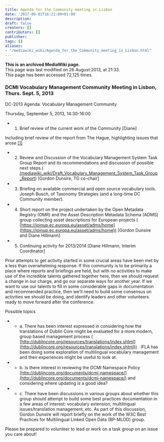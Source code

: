 ```yaml
---
title: Agenda for the Community meeting in Lisbon
date: '2017-09-01T16:21:09+01:00'
description: 
draft: false
creators: []
contributors: []
publisher: 
tags: []
aliases:
- "/mediawiki_wiki/Agenda_for_the_Community_meeting_in_Lisbon.html"
---
```


 **This is an archived MediaWiki page.**  
This page was last modified on 26 August 2013, at 21:33.  
This page has been accessed 72,125 times.

### DCMI Vocabulary Management Community Meeting in Lisbon, Thurs. Sept. 5, 2013

DC-2013 Agenda: Vocabulary Management Community

Thursday, September 5, 2013, 14:30-16:00

- 1. Brief review of the current work of the Community [Diane]

Including brief review of the report from The Hague, highlighting issues that arose [[1]](/mediawiki_wiki/DC-2011_Vocabulary_Special_Session/Meeting_Report.md)

- 2. Review and Discussion of the Vocabulary Management System Task Group Report and its recommendations and discussion of possible next steps.( [/mediawiki_wiki/Draft\_Vocabulary\_Management\_System\_Task\_Group\_Report](/mediawiki_wiki/Draft_Vocabulary_Management_System_Task_Group_Report.md)) [Gordon Dunsire, TG co-chair]

- 3. Briefing on available commercial and open source vocabulary tools. Joseph Busch, of Taxonomy Strategies (and a long-time DC Community member).

- 4. Short report on the project undertaken by the Open Metadata Registry (OMR) and the Asset Description Metadata Schema (ADMS) group collecting asset descriptions for European projects ( [https://joinup.ec.europa.eu/asset/adms/home](https://joinup.ec.europa.eu/asset/adms/home)) [Gordon Dunsire and Diane Hillmann]

- 5. Continuing activity for 2013/2014 [Diane Hillmann, Interim Coordinator]

Prior attempts to get activity started in some crucial areas have been met by a less than overwhelming response. If this community is to be primarily a place where reports and briefings are held, but with no activities to make use of the incredible talents gathered together here, then we should request a change in our charge, and go our separate ways for another year. If we want to use our talents to fill in some considerable gaps in documentation and recommended practice, then we'll need to build some consensus on activities we should be doing, and identify leaders and other volunteers ready to move forward after the conference.

Possible topics

- 
  - a. There has been interest expressed in considering how the translations of Dublin Core might be evaluated for a more modern, group based management process ( [http://dublincore.org/resources/translations/index.shtml](http://dublincore.org/resources/translations/index.shtml)) . IFLA has been doing some exploration of multilingual vocabulary management and their experiences might be useful to look at.

- 
  - b. Is there interest in reviewing the DCMI Namespace Policy [http://dublincore.org/documents/dcmi-namespace/](http://dublincore.org/documents/dcmi-namespace/) and considering where updating is a good idea?

- 
  - c. There have been discussions in various groups about whether this group should attempt to build some best practices documentation in a few areas of interest: vocabulary extension, multilingual issues/translation management, etc. As part of this discussion, Gordon Dunsire will report briefly on the work of the W3C Best Practices for Multilingual Linked Open Data (BP-MLOD) group.

Please be prepared to volunteer to lead or work on a task group on an issue you care about!

